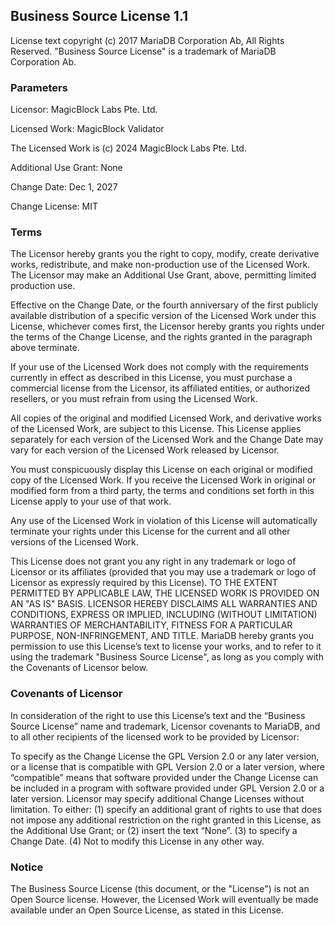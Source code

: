 ## Business Source License 1.1

License text copyright (c) 2017 MariaDB Corporation Ab, All Rights Reserved. "Business Source License" is a trademark of
MariaDB Corporation Ab.

### Parameters

Licensor: MagicBlock Labs Pte. Ltd.

Licensed Work: MagicBlock Validator

The Licensed Work is (c) 2024 MagicBlock Labs Pte. Ltd.

Additional Use Grant: None

Change Date: Dec 1, 2027

Change License: MIT

### Terms

The Licensor hereby grants you the right to copy, modify, create derivative works, redistribute, and make non-production
use of the Licensed Work. The Licensor may make an Additional Use Grant, above, permitting limited production use.

Effective on the Change Date, or the fourth anniversary of the first publicly available distribution of a specific
version of the Licensed Work under this License, whichever comes first, the Licensor hereby grants you rights under the
terms of the Change License, and the rights granted in the paragraph above terminate.

If your use of the Licensed Work does not comply with the requirements currently in effect as described in this License,
you must purchase a commercial license from the Licensor, its affiliated entities, or authorized resellers, or you must
refrain from using the Licensed Work.

All copies of the original and modified Licensed Work, and derivative works of the Licensed Work, are subject to this
License. This License applies separately for each version of the Licensed Work and the Change Date may vary for each
version of the Licensed Work released by Licensor.

You must conspicuously display this License on each original or modified copy of the Licensed Work. If you receive the
Licensed Work in original or modified form from a third party, the terms and conditions set forth in this License apply
to your use of that work.

Any use of the Licensed Work in violation of this License will automatically terminate your rights under this License
for the current and all other versions of the Licensed Work.

This License does not grant you any right in any trademark or logo of Licensor or its affiliates (provided that you may
use a trademark or logo of Licensor as expressly required by this License). TO THE EXTENT PERMITTED BY APPLICABLE LAW,
THE LICENSED WORK IS PROVIDED ON AN "AS IS" BASIS. LICENSOR HEREBY DISCLAIMS ALL WARRANTIES AND CONDITIONS, EXPRESS OR
IMPLIED, INCLUDING (WITHOUT LIMITATION) WARRANTIES OF MERCHANTABILITY, FITNESS FOR A PARTICULAR PURPOSE,
NON-INFRINGEMENT, AND TITLE. MariaDB hereby grants you permission to use this License’s text to license your works, and
to refer to it using the trademark "Business Source License", as long as you comply with the Covenants of Licensor
below.

### Covenants of Licensor

In consideration of the right to use this License’s text and the “Business Source License” name and trademark, Licensor
covenants to MariaDB, and to all other recipients of the licensed work to be provided by Licensor:

To specify as the Change License the GPL Version 2.0 or any later version, or a license that is compatible with GPL
Version 2.0 or a later version, where “compatible” means that software provided under the Change License can be included
in a program with software provided under GPL Version 2.0 or a later version. Licensor may specify additional Change
Licenses without limitation.
To either: (1) specify an additional grant of rights to use that does not impose any additional restriction on the right
granted in this License, as the Additional Use Grant; or (2) insert the text “None”. (3) to specify a Change Date. (4) Not to
modify this License in any other way.

### Notice

The Business Source License (this document, or the "License") is not an Open Source license. However, the Licensed Work
will eventually be made available under an Open Source License, as stated in this License.

